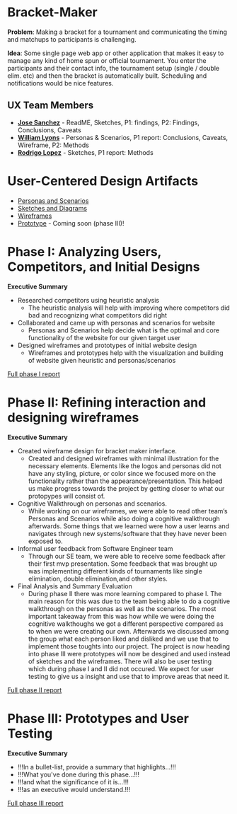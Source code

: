 # Bracket-Maker

**Problem**: Making a bracket for a tournament and communicating the timing and matchups to participants is challenging.

**Idea**: Some single page web app or other application that makes it easy to manage any kind of home spun or official tournament. You enter the participants and their contact info, the tournament setup (single / double elim. etc) and then the bracket is automatically built. Scheduling and notifications would be nice features.

## UX Team Members

* **[Jose Sanchez](https://usabilityengineering.github.io/ux-portfolio-Syndicate1259/)** - ReadME, Sketches, P1: findings, P2: Findings, Conclusions, Caveats
* **[William Lyons](https://github.com/UsabilityEngineering/ux-portfolio-wtlyons54)** - Personas & Scenarios, P1 report: Conclusions, Caveats, Wireframe, P2: Methods
* **[Rodrigo Lopez](https://github.com/UsabilityEngineering/ux-portfolio-rylopez838)** - Sketches, P1 report: Methods
# User-Centered Design Artifacts
 
* [Personas and Scenarios](personas/)
* [Sketches and Diagrams](sketches/)
* [Wireframes](wireframe/)
* [Prototype](#) - Coming soon (phase III)!

# Phase I: Analyzing Users, Competitors, and Initial Designs

**Executive Summary**

* Researched competitors using heuristic analysis
  + The heuristic analysis will help with improving where competitors did bad and recognizing what competitors did right
* Collaborated and came up with personas and scenarios for website
  + Personas and Scenarios help decide what is the optimal and core functionality of the website for our given target user
* Designed wireframes and prototypes of initial website design
  + Wireframes and prototypes help with the visualization and building of website given heuristic and personas/scenarios
 
[Full phase I report](phaseI/)

# Phase II: Refining interaction and designing wireframes

**Executive Summary**

* Created wireframe design for bracket maker interface. 
  + Created and designed wireframes with minimal illustration for the necessary elements. Elements like the logos and personas did not have any styling, picture, or color since we focused more on the functionality rather than the appearance/presentation. This helped us make progress towards the project by getting closer to what our protopypes will consist of.
* Cognitive Walkthrough on personas and scenarios.
  + While working on our wireframes, we were able to read other team’s Personas and Scenarios while also doing a cognitive walkthrough afterwards. Some things that we learned were how a user learns and navigates through new systems/software that they have never been exposed to. 
* Informal user feedback from Software Engineer team
  + Through our SE team, we were able to receive some feedback after their first mvp presentation. Some feedback that was brought up was implementing different kinds of tournaments like single elimination, double elimination,and other styles.
* Final Analysis and Summary Evaluation
  + During phase II there was more learning compared to phase I. The main reason for this was due to the team being able to do a cognitive walkthrough on the personas as well as the scenarios. The most important takeaway from this was how while we were doing the cognitive walkthoughs we got a different perspective compared as to when we were creating our own. Afterwards we discussed among the group what each person liked and disliked and we use that to implement those toughts into our project. The project is now heading into phase III were prototypes will now be desgined and used instead of sketches and the wireframes. There will also be user testing which during phase I and II did not occured. We expect for user testing to give us a insight and use that to improve areas that need it.     
  



[Full phase II report](phaseII/)

# Phase III: Prototypes and User Testing

**Executive Summary**

* !!!In a bullet-list, provide a summary that highlights...!!!
* !!!What you've done during this phase...!!!
* !!!and what the significance of it is...!!!
* !!!as an executive would understand.!!!

[Full phase III report](phaseIII/)
<!-- --->
